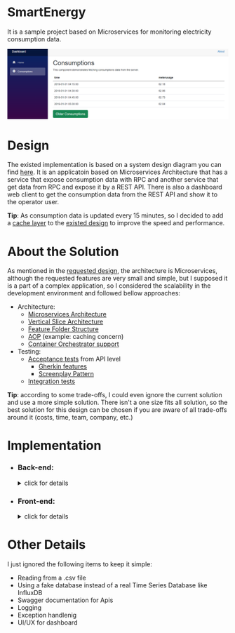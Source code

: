 # SmartEnergy
It is a sample project based on Microservices for monitoring electricity consumption data.

![dashboard shot](https://github.com/hamed-shirbandi/SmartEnergy/blob/main/docs/consumptions-v1.png)

# Design
The existed implementation is based on a system design diagram you can find [here](https://github.com/hamed-shirbandi/SmartEnergy/blob/main/docs/System-Design-Diagram.pdf). It is an applicatoin based on Microservices Architecture that has a service that expose consumption data with RPC and another service that get data from RPC and expose it by a REST API. There is also a dashboard web client to get the consumption data from the REST API and show it to the operator user.

**Tip**: As consumption data is updated every 15 minutes, so I decided to add a [cache layer](https://github.com/hamed-shirbandi/SmartEnergy/blob/main/src/2-Services/Consumptions.Client/Api/Consumptions.Client.Api/Infrastructure/Behaviors/CachingBehavior.cs) to the [existed design](https://github.com/hamed-shirbandi/SmartEnergy/blob/main/docs/System-Design-Diagram.pdf) to improve the speed and performance.

# About the Solution
As mentioned in the [requested design](https://github.com/hamed-shirbandi/SmartEnergy/blob/main/docs/System-Design-Diagram.pdf), the architecture is Microservices, although the requested features are very small and simple, but I supposed it is a part of a complex application, so I considered the scalability in the development environment and followed bellow approaches:

- Architecture:
  - [Microservices Architecture](https://microservices.io/)
  - [Vertical Slice Architecture](https://jimmybogard.com/vertical-slice-architecture/)
  - [Feature Folder Structure](http://www.kamilgrzybek.com/design/feature-folders/)
  - [AOP](https://en.wikipedia.org/wiki/Aspect-oriented_programming) (example: caching concern)
  - [Container Orchestrator support](https://github.com/hamed-shirbandi/SmartEnergy/tree/main/src/5-Docker)
- Testing:
  - [Acceptance tests](https://github.com/hamed-shirbandi/SmartEnergy/tree/main/src/4-Tests) from API level
    - [Gherkin features](https://github.com/hamed-shirbandi/SmartEnergy/blob/main/src/4-Tests/SmartEnergy.Tests.Acceptance/Features/GetConsumptions.feature)
    - [Screenplay Pattern](https://serenity-js.org/handbook/design/screenplay-pattern.html)
  - [Integration tests](https://github.com/hamed-shirbandi/SmartEnergy/tree/main/src/2-Services/Consumptions.Server/Tests)

**Tip**: according to some trade-offs, I could even ignore the current solution and use a more simple solution. There isn't a one size fits all solution, so the best solution for this design can be chosen if you are aware of all trade-offs around it (costs, time, team, company, etc.)


# Implementation
  * ### Back-end:
    <details>
      <summary>click for details</summary>


      - .Net 6 
      - C#
      - ASP.NET Web API
      - [xUnit](https://xunit.net/) : testing framework
      -	[FluenAssertion](https://fluentassertions.com/) : write fluent assertions
      - [Gherkin](https://specflow.org/learn/gherkin/) : use native language to describe test cases
      - [SpecFlow](https://www.nuget.org/packages/SpecFlow.xUnit/) : turns Gherkin scenarios into automated tests
      - [Suzianna](https://github.com/suzianna/Suzianna) : writing acceptance tests, using Screenplay Pattern
      -	[MediatR](https://github.com/jbogard/MediatR) : simple mediator implementation
      -	[Grpc.AspNetCore](https://www.nuget.org/packages/Grpc.AspNetCore/) : gRPC library for ASP.NET Core
      -	[AutoMapper](https://automapper.org/) : an object-object mapper
      -	[EasyCaching](https://github.com/dotnetcore/EasyCaching) : caching library
      - Docker
      - Docker Compose
    </details>
  * ### Front-end:
    <details>
      <summary>click for details</summary>


      - Blazor WebAssembly (standalone)
      -	Bootstrap
    </details>

# Other Details
I just ignored the following items to keep it simple:
- Reading from a .csv file
- Using a fake database instead of a real Time Series Database like InfluxDB
- Swagger documentation for Apis
- Logging
- Exception handlenig
- UI/UX for dashboard
